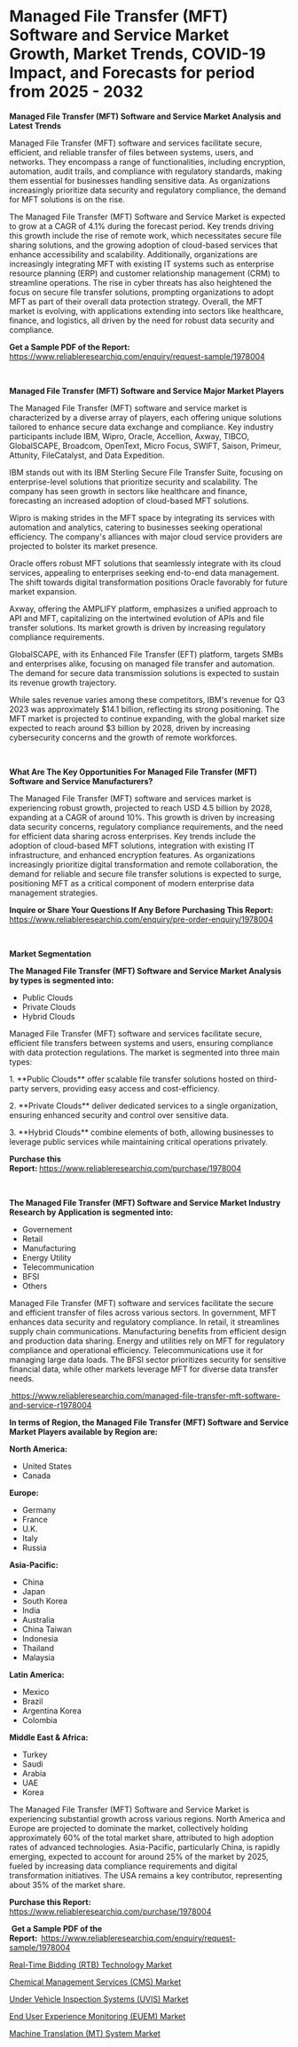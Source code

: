 <p><h1>Managed File Transfer (MFT) Software and Service Market Growth, Market Trends, COVID-19 Impact, and Forecasts for period from 2025 - 2032</h1></p><p><strong>Managed File Transfer (MFT) Software and Service Market Analysis and Latest Trends</strong></p>
<p><p>Managed File Transfer (MFT) software and services facilitate secure, efficient, and reliable transfer of files between systems, users, and networks. They encompass a range of functionalities, including encryption, automation, audit trails, and compliance with regulatory standards, making them essential for businesses handling sensitive data. As organizations increasingly prioritize data security and regulatory compliance, the demand for MFT solutions is on the rise.</p><p>The Managed File Transfer (MFT) Software and Service Market is expected to grow at a CAGR of 4.1% during the forecast period. Key trends driving this growth include the rise of remote work, which necessitates secure file sharing solutions, and the growing adoption of cloud-based services that enhance accessibility and scalability. Additionally, organizations are increasingly integrating MFT with existing IT systems such as enterprise resource planning (ERP) and customer relationship management (CRM) to streamline operations. The rise in cyber threats has also heightened the focus on secure file transfer solutions, prompting organizations to adopt MFT as part of their overall data protection strategy. Overall, the MFT market is evolving, with applications extending into sectors like healthcare, finance, and logistics, all driven by the need for robust data security and compliance.</p></p>
<p><strong>Get a Sample PDF of the Report:&nbsp;</strong> <a href="https://www.reliableresearchiq.com/enquiry/request-sample/1978004?utm_campaign=1137&utm_medium=2&utm_source=Github&utm_content=ia&utm_term=11032025&utm_id=managed-file-transfer-mft-software-and-service">https://www.reliableresearchiq.com/enquiry/request-sample/1978004</a></p>
<p>&nbsp;</p>
<p><strong>Managed File Transfer (MFT) Software and Service Major Market Players</strong></p>
<p><p>The Managed File Transfer (MFT) software and service market is characterized by a diverse array of players, each offering unique solutions tailored to enhance secure data exchange and compliance. Key industry participants include IBM, Wipro, Oracle, Accellion, Axway, TIBCO, GlobalSCAPE, Broadcom, OpenText, Micro Focus, SWIFT, Saison, Primeur, Attunity, FileCatalyst, and Data Expedition.</p><p>IBM stands out with its IBM Sterling Secure File Transfer Suite, focusing on enterprise-level solutions that prioritize security and scalability. The company has seen growth in sectors like healthcare and finance, forecasting an increased adoption of cloud-based MFT solutions.</p><p>Wipro is making strides in the MFT space by integrating its services with automation and analytics, catering to businesses seeking operational efficiency. The company's alliances with major cloud service providers are projected to bolster its market presence.</p><p>Oracle offers robust MFT solutions that seamlessly integrate with its cloud services, appealing to enterprises seeking end-to-end data management. The shift towards digital transformation positions Oracle favorably for future market expansion.</p><p>Axway, offering the AMPLIFY platform, emphasizes a unified approach to API and MFT, capitalizing on the intertwined evolution of APIs and file transfer solutions. Its market growth is driven by increasing regulatory compliance requirements.</p><p>GlobalSCAPE, with its Enhanced File Transfer (EFT) platform, targets SMBs and enterprises alike, focusing on managed file transfer and automation. The demand for secure data transmission solutions is expected to sustain its revenue growth trajectory.</p><p>While sales revenue varies among these competitors, IBM's revenue for Q3 2023 was approximately $14.1 billion, reflecting its strong positioning. The MFT market is projected to continue expanding, with the global market size expected to reach around $3 billion by 2028, driven by increasing cybersecurity concerns and the growth of remote workforces.</p></p>
<p>&nbsp;</p>
<p><strong>What Are The Key Opportunities For Managed File Transfer (MFT) Software and Service Manufacturers?</strong></p>
<p><p>The Managed File Transfer (MFT) software and services market is experiencing robust growth, projected to reach USD 4.5 billion by 2028, expanding at a CAGR of around 10%. This growth is driven by increasing data security concerns, regulatory compliance requirements, and the need for efficient data sharing across enterprises. Key trends include the adoption of cloud-based MFT solutions, integration with existing IT infrastructure, and enhanced encryption features. As organizations increasingly prioritize digital transformation and remote collaboration, the demand for reliable and secure file transfer solutions is expected to surge, positioning MFT as a critical component of modern enterprise data management strategies.</p></p>
<p><strong>Inquire or Share Your Questions If Any Before Purchasing This Report:</strong> <a href="https://www.reliableresearchiq.com/enquiry/pre-order-enquiry/1978004?utm_campaign=1137&utm_medium=2&utm_source=Github&utm_content=ia&utm_term=11032025&utm_id=managed-file-transfer-mft-software-and-service">https://www.reliableresearchiq.com/enquiry/pre-order-enquiry/1978004</a></p>
<p>&nbsp;</p>
<p><strong>Market Segmentation</strong></p>
<p><strong>The Managed File Transfer (MFT) Software and Service Market Analysis by types is segmented into:</strong></p>
<p><ul><li>Public Clouds</li><li>Private Clouds</li><li>Hybrid Clouds</li></ul></p>
<p><p>Managed File Transfer (MFT) software and services facilitate secure, efficient file transfers between systems and users, ensuring compliance with data protection regulations. The market is segmented into three main types: </p><p>1. **Public Clouds** offer scalable file transfer solutions hosted on third-party servers, providing easy access and cost-efficiency.</p><p>2. **Private Clouds** deliver dedicated services to a single organization, ensuring enhanced security and control over sensitive data.</p><p>3. **Hybrid Clouds** combine elements of both, allowing businesses to leverage public services while maintaining critical operations privately.</p></p>
<p><strong>Purchase this Report:&nbsp;</strong><a href="https://www.reliableresearchiq.com/purchase/1978004?utm_campaign=1137&utm_medium=2&utm_source=Github&utm_content=ia&utm_term=11032025&utm_id=managed-file-transfer-mft-software-and-service">https://www.reliableresearchiq.com/purchase/1978004</a></p>
<p>&nbsp;</p>
<p><strong>The Managed File Transfer (MFT) Software and Service Market Industry Research by Application is segmented into:</strong></p>
<p><ul><li>Governement</li><li>Retail</li><li>Manufacturing</li><li>Energy Utility</li><li>Telecommunication</li><li>BFSI</li><li>Others</li></ul></p>
<p><p>Managed File Transfer (MFT) software and services facilitate the secure and efficient transfer of files across various sectors. In government, MFT enhances data security and regulatory compliance. In retail, it streamlines supply chain communications. Manufacturing benefits from efficient design and production data sharing. Energy and utilities rely on MFT for regulatory compliance and operational efficiency. Telecommunications use it for managing large data loads. The BFSI sector prioritizes security for sensitive financial data, while other markets leverage MFT for diverse data transfer needs.</p></p>
<p><a href="https://www.reliableresearchiq.com/managed-file-transfer-mft-software-and-service-r1978004?utm_campaign=1137&utm_medium=2&utm_source=Github&utm_content=ia&utm_term=11032025&utm_id=managed-file-transfer-mft-software-and-service">&nbsp;https://www.reliableresearchiq.com/managed-file-transfer-mft-software-and-service-r1978004</a></p>
<p><strong>In terms of Region, the Managed File Transfer (MFT) Software and Service Market Players available by Region are:</strong></p>
<p>
    <p> <strong> North America: </strong>
        <ul>
            <li>United States</li>
            <li>Canada</li>
        </ul>
        </p> 
    <p> <strong> Europe: </strong>
        <ul>
            <li>Germany</li>
            <li>France</li>
            <li>U.K.</li>
            <li>Italy</li>
            <li>Russia</li>
        </ul>
        </p> 
    <p> <strong> Asia-Pacific: </strong>
        <ul>
            <li>China</li>
            <li>Japan</li>
            <li>South Korea</li>
            <li>India</li>
            <li>Australia</li>
            <li>China Taiwan</li>
            <li>Indonesia</li>
            <li>Thailand</li>
            <li>Malaysia</li>
        </ul>
        </p> 
    <p> <strong> Latin America: </strong>
        <ul>
            <li>Mexico</li>
            <li>Brazil</li>
            <li>Argentina Korea</li>
            <li>Colombia</li>
        </ul>
        </p> 
    <p> <strong> Middle East & Africa: </strong>
        <ul>
            <li>Turkey</li>
            <li>Saudi</li>
            <li>Arabia</li>
            <li>UAE</li>
            <li>Korea</li>
        </ul>
    </p>
    </p>
<p><p>The Managed File Transfer (MFT) Software and Service Market is experiencing substantial growth across various regions. North America and Europe are projected to dominate the market, collectively holding approximately 60% of the total market share, attributed to high adoption rates of advanced technologies. Asia-Pacific, particularly China, is rapidly emerging, expected to account for around 25% of the market by 2025, fueled by increasing data compliance requirements and digital transformation initiatives. The USA remains a key contributor, representing about 35% of the market share.</p></p>
<p><strong>Purchase this Report: </strong><a href="https://www.reliableresearchiq.com/purchase/1978004?utm_campaign=1137&utm_medium=2&utm_source=Github&utm_content=ia&utm_term=11032025&utm_id=managed-file-transfer-mft-software-and-service">https://www.reliableresearchiq.com/purchase/1978004</a></p>
<p>&nbsp;<strong>Get a Sample PDF of the Report:&nbsp;&nbsp;</strong><a href="https://www.reliableresearchiq.com/enquiry/request-sample/1978004?utm_campaign=1137&utm_medium=2&utm_source=Github&utm_content=ia&utm_term=11032025&utm_id=managed-file-transfer-mft-software-and-service">https://www.reliableresearchiq.com/enquiry/request-sample/1978004</a></p>
<p><strong></strong></p>
<p><p><a href="https://github.com/mayabungard8092/Market-Research-Report-List-1/blob/main/real-time-bidding-rtb-technology-market.md?utm_campaign=1137&utm_medium=2&utm_source=Github&utm_content=ia&utm_term=11032025&utm_id=managed-file-transfer-mft-software-and-service">Real-Time Bidding (RTB) Technology Market</a></p><p><a href="https://github.com/globismark/Market-Research-Report-List-6/blob/main/chemical-management-services-cms-market.md?utm_campaign=1137&utm_medium=2&utm_source=Github&utm_content=ia&utm_term=11032025&utm_id=managed-file-transfer-mft-software-and-service">Chemical Management Services (CMS) Market</a></p><p><a href="https://github.com/kathiestrine5ty/Market-Research-Report-List-1/blob/main/under-vehicle-inspection-systems-uvis-market.md?utm_campaign=1137&utm_medium=2&utm_source=Github&utm_content=ia&utm_term=11032025&utm_id=managed-file-transfer-mft-software-and-service">Under Vehicle Inspection Systems (UVIS) Market</a></p><p><a href="https://github.com/FosterFahey91/Market-Research-Report-List-1/blob/main/end-user-experience-monitoring-euem-market.md?utm_campaign=1137&utm_medium=2&utm_source=Github&utm_content=ia&utm_term=11032025&utm_id=managed-file-transfer-mft-software-and-service">End User Experience Monitoring (EUEM) Market</a></p><p><a href="https://github.com/NarcisoFerry/Market-Research-Report-List-1/blob/main/machine-translation-mt-system-market.md?utm_campaign=1137&utm_medium=2&utm_source=Github&utm_content=ia&utm_term=11032025&utm_id=managed-file-transfer-mft-software-and-service">Machine Translation (MT) System Market</a></p></p>